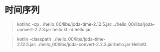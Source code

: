 时间序列
=======

> kotlinc -cp ../hello_00/libs/joda-time-2.12.5.jar:../hello_00/libs/joda-convert-2.2.3.jar hello.kt -d hello.jar

> kotlin -classpath ../hello_00/libs/joda-time-2.12.5.jar:../hello_00/libs/joda-convert-2.2.3.jar:hello.jar HelloKt